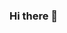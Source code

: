 ### Hi there 👋

<!--
**Denis-Moreira/Denis-Moreira** is a ✨ _special_ ✨ repository because its `README.md` (this file) appears on your GitHub profile.

Here are some ideas to get you started:

- 🔭 I’m currently working on Arch Linux
- 🌱 I’m currently learning C++
- 👯 I’m looking to collaborate on GameEngine
- 🤔 I’m looking for help with GameEngine Development
- 💬 Ask me about SQL Server
- 📫 How to reach me: GitHub
- 😄 Pronouns: Male
- ⚡ Fun fact: None
-->
